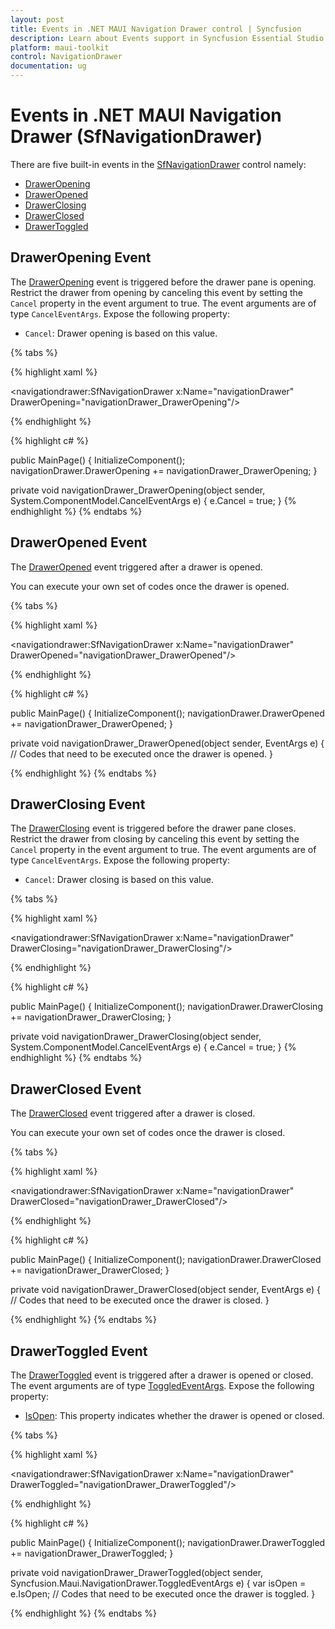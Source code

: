 ```yaml
---
layout: post
title: Events in .NET MAUI Navigation Drawer control | Syncfusion
description: Learn about Events support in Syncfusion Essential Studio .NET MAUI Navigation Drawer (SfNavigationDrawer) control, its elements, and more.
platform: maui-toolkit
control: NavigationDrawer
documentation: ug
---
```


# Events in .NET MAUI Navigation Drawer (SfNavigationDrawer)

There are five built-in events in the [SfNavigationDrawer](https://help.syncfusion.com/cr/maui/Syncfusion.Maui.NavigationDrawer.html) control namely:

* [DrawerOpening](https://help.syncfusion.com/cr/maui/Syncfusion.Maui.NavigationDrawer.SfNavigationDrawer.html#Syncfusion_Maui_NavigationDrawer_SfNavigationDrawer_DrawerOpening)
* [DrawerOpened](https://help.syncfusion.com/cr/maui/Syncfusion.Maui.NavigationDrawer.SfNavigationDrawer.html#Syncfusion_Maui_NavigationDrawer_SfNavigationDrawer_DrawerOpened)
* [DrawerClosing](https://help.syncfusion.com/cr/maui/Syncfusion.Maui.NavigationDrawer.SfNavigationDrawer.html#Syncfusion_Maui_NavigationDrawer_SfNavigationDrawer_DrawerClosing)
* [DrawerClosed](https://help.syncfusion.com/cr/maui/Syncfusion.Maui.NavigationDrawer.SfNavigationDrawer.html#Syncfusion_Maui_NavigationDrawer_SfNavigationDrawer_DrawerClosed)
* [DrawerToggled](https://help.syncfusion.com/cr/maui/Syncfusion.Maui.NavigationDrawer.SfNavigationDrawer.html#Syncfusion_Maui_NavigationDrawer_SfNavigationDrawer_DrawerToggled)

## DrawerOpening Event

The [DrawerOpening](https://help.syncfusion.com/cr/maui/Syncfusion.Maui.NavigationDrawer.SfNavigationDrawer.html#Syncfusion_Maui_NavigationDrawer_SfNavigationDrawer_DrawerOpening) event is triggered before the drawer pane is opening. Restrict the drawer from opening by canceling this event by setting the `Cancel` property in the event argument to true. The event arguments are of type `CancelEventArgs`. Expose the following property:

 * `Cancel`: Drawer opening is based on this value.

 {% tabs %}

{% highlight xaml %}

<navigationdrawer:SfNavigationDrawer x:Name="navigationDrawer" DrawerOpening="navigationDrawer_DrawerOpening"/>

{% endhighlight %}

{% highlight c# %}

public MainPage()
{
    InitializeComponent();
    navigationDrawer.DrawerOpening += navigationDrawer_DrawerOpening;
}

private void navigationDrawer_DrawerOpening(object sender, System.ComponentModel.CancelEventArgs e)
{
    e.Cancel = true;
}
{% endhighlight %}
{% endtabs %}

## DrawerOpened Event

The [DrawerOpened](https://help.syncfusion.com/cr/maui/Syncfusion.Maui.NavigationDrawer.SfNavigationDrawer.html#Syncfusion_Maui_NavigationDrawer_SfNavigationDrawer_DrawerOpened) event triggered after a drawer is opened.

You can execute your own set of codes once the drawer is opened.

{% tabs %}

{% highlight xaml %}

<navigationdrawer:SfNavigationDrawer x:Name="navigationDrawer" DrawerOpened="navigationDrawer_DrawerOpened"/>

{% endhighlight %}

{% highlight c# %}

public MainPage()
{
    InitializeComponent();
    navigationDrawer.DrawerOpened += navigationDrawer_DrawerOpened;
}

private void navigationDrawer_DrawerOpened(object sender, EventArgs e)
{
    // Codes that need to be executed once the drawer is opened.
}

{% endhighlight %}
{% endtabs %}

## DrawerClosing Event

The [DrawerClosing](https://help.syncfusion.com/cr/maui/Syncfusion.Maui.NavigationDrawer.SfNavigationDrawer.html#Syncfusion_Maui_NavigationDrawer_SfNavigationDrawer_DrawerClosing) event is triggered before the drawer pane closes. Restrict the drawer from closing by canceling this event by setting the `Cancel` property in the event argument to true. The event arguments are of type `CancelEventArgs`. Expose the following property:

 * `Cancel`: Drawer closing is based on this value.

 {% tabs %}

{% highlight xaml %}

<navigationdrawer:SfNavigationDrawer x:Name="navigationDrawer" DrawerClosing="navigationDrawer_DrawerClosing"/>

{% endhighlight %}

{% highlight c# %}

public MainPage()
{
    InitializeComponent();
    navigationDrawer.DrawerClosing += navigationDrawer_DrawerClosing;
}

private void navigationDrawer_DrawerClosing(object sender, System.ComponentModel.CancelEventArgs e)
{
    e.Cancel = true;
}
{% endhighlight %}
{% endtabs %}

## DrawerClosed Event

The [DrawerClosed](https://help.syncfusion.com/cr/maui/Syncfusion.Maui.NavigationDrawer.SfNavigationDrawer.html#Syncfusion_Maui_NavigationDrawer_SfNavigationDrawer_DrawerClosed) event triggered after a drawer is closed.

You can execute your own set of codes once the drawer is closed.

{% tabs %}

{% highlight xaml %}

<navigationdrawer:SfNavigationDrawer x:Name="navigationDrawer" DrawerClosed="navigationDrawer_DrawerClosed"/>

{% endhighlight %}

{% highlight c# %}

public MainPage()
{
    InitializeComponent();
    navigationDrawer.DrawerClosed += navigationDrawer_DrawerClosed;
}

private void navigationDrawer_DrawerClosed(object sender, EventArgs e)
{
    // Codes that need to be executed once the drawer is closed.
}

{% endhighlight %}
{% endtabs %}

## DrawerToggled Event

The [DrawerToggled](https://help.syncfusion.com/cr/maui/Syncfusion.Maui.NavigationDrawer.SfNavigationDrawer.html#Syncfusion_Maui_NavigationDrawer_SfNavigationDrawer_DrawerToggled) event is triggered after a drawer is opened or closed. The event arguments are of type [ToggledEventArgs](https://help.syncfusion.com/cr/maui/Syncfusion.Maui.NavigationDrawer.ToggledEventArgs.html). Expose the following property:

* [IsOpen](https://help.syncfusion.com/cr/maui/Syncfusion.Maui.NavigationDrawer.ToggledEventArgs.html#Syncfusion_Maui_NavigationDrawer_ToggledEventArgs_IsOpen): This property indicates whether the drawer is opened or closed.

{% tabs %}

{% highlight xaml %}

<navigationdrawer:SfNavigationDrawer x:Name="navigationDrawer" DrawerToggled="navigationDrawer_DrawerToggled"/>

{% endhighlight %}

{% highlight c# %}

public MainPage()
{
    InitializeComponent();
    navigationDrawer.DrawerToggled += navigationDrawer_DrawerToggled;
}

private void navigationDrawer_DrawerToggled(object sender, Syncfusion.Maui.NavigationDrawer.ToggledEventArgs e)
{
    var isOpen = e.IsOpen;
    // Codes that need to be executed once the drawer is toggled.
}

{% endhighlight %}
{% endtabs %}